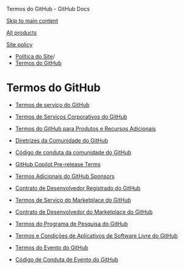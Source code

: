 Termos do GitHub - GitHub Docs

[Skip to main content](#main-content)

[All products](/pt)

[Site policy](/site-policy)

* [Política do Site](/pt/site-policy)/
* [Termos do GitHub](/pt/site-policy/github-terms)

Termos do GitHub
==========

* [Termos de serviço do GitHub](/pt/site-policy/github-terms/github-terms-of-service)

* [Termos de Serviços Corporativos do GitHub](/pt/site-policy/github-terms/github-corporate-terms-of-service)

* [Termos do GitHub para Produtos e Recursos Adicionais](/pt/site-policy/github-terms/github-terms-for-additional-products-and-features)

* [Diretrizes da Comunidade do GitHub](/pt/site-policy/github-terms/github-community-guidelines)

* [Código de conduta da comunidade do GitHub](/pt/site-policy/github-terms/github-community-code-of-conduct)

* [GitHub Copilot Pre-release Terms](/pt/site-policy/github-terms/github-copilot-pre-release-terms)

* [Termos Adicionais do GitHub Sponsors](/pt/site-policy/github-terms/github-sponsors-additional-terms)

* [Contrato de Desenvolvedor Registrado do GitHub](/pt/site-policy/github-terms/github-registered-developer-agreement)

* [Termos de Serviço do Marketplace do GitHub](/pt/site-policy/github-terms/github-marketplace-terms-of-service)

* [Contrato de Desenvolvedor do Marketplace do GitHub](/pt/site-policy/github-terms/github-marketplace-developer-agreement)

* [Termos do Programa de Pesquisa do GitHub](/pt/site-policy/github-terms/github-research-program-terms)

* [Termos e Condições de Aplicativos de Software Livre do GitHub](/pt/site-policy/github-terms/github-open-source-applications-terms-and-conditions)

* [Termos do Evento do GitHub](/pt/site-policy/github-terms/github-event-terms)

* [Código de Conduta de Evento do GitHub](/pt/site-policy/github-terms/github-event-code-of-conduct)
